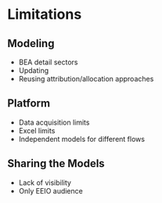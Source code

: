 # Limitations

## Modeling 
- BEA detail sectors
- Updating
- Reusing attribution/allocation approaches

## Platform 
- Data acquisition limits
- Excel limits 
- Independent models for different flows

## Sharing the Models
- Lack of visibility
- Only EEIO audience
